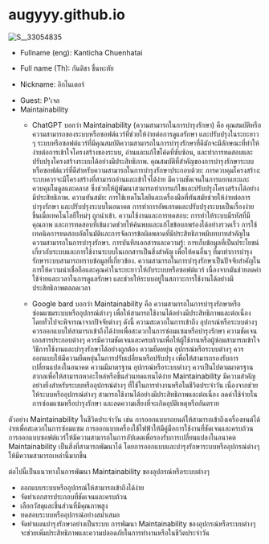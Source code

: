 # augyyy.github.io
![S__33054835](https://github.com/augyyy/augyyy.github.io/assets/147575558/34615431-4e41-47b6-aaba-bb7116d1f29f)
+ Fullname (eng): Kanticha Chuenhatai
* Full name (Th): กันติชา ชื่นหะทัย
- Nickname: อิกไนเตอร์
+ Guest: P'เจล
+ Maintainability
  + ChatGPT บอกว่า Maintainability (ความสามารถในการบำรุงรักษา) คือ คุณสมบัติหรือความสามารถของระบบหรือซอฟต์แวร์ที่ช่วยให้ง่ายต่อการดูแลรักษา และปรับปรุงในระยะยาว ๆ ระบบหรือซอฟต์แวร์ที่มีคุณสมบัติความสามารถในการบำรุงรักษาที่ดีมักจะมีลักษณะที่ทำให้ง่ายต่อการเข้าใจโครงสร้างของระบบ, อ่านและแก้ไขโค้ดที่ซับซ้อน, และทำการทดสอบและปรับปรุงโครงสร้างระบบได้อย่างมีประสิทธิภาพ.
คุณสมบัติที่สำคัญของการบำรุงรักษาระบบหรือซอฟต์แวร์ที่ดีสำหรับความสามารถในการบำรุงรักษาประกอบด้วย:
การควบคุมโครงสร้าง: ระบบควรจะมีโครงสร้างที่สามารถอ่านและเข้าใจได้ง่าย มีความชัดเจนในการแยกแยะและควบคุมโมดูลและคลาส ซึ่งช่วยให้ผู้พัฒนาสามารถทำการแก้ไขและปรับปรุงโครงสร้างได้อย่างมีประสิทธิภาพ.
ความทันสมัย: การใช้เทคโนโลยีและเครื่องมือที่ทันสมัยช่วยให้ง่ายต่อการบำรุงรักษา และปรับปรุงระบบในอนาคต การทำการอัพเกรดและปรับปรุงระบบเป็นเรื่องง่ายขึ้นเมื่อเทคโนโลยีใหม่ๆ ถูกนำเข้า.
ความใช้งานและการทดสอบ: การทำให้ระบบมีรหัสที่มีคุณภาพ และการทดสอบที่เข้มงวดช่วยให้ค้นพบและแก้ไขข้อบกพร่องได้อย่างรวดเร็ว การใช้เทคนิคการทดสอบอัตโนมัติและการจัดการข้อผิดพลาดที่มีประสิทธิภาพมีบทบาทสำคัญในความสามารถในการบำรุงรักษา.
การบันทึกเอกสารและความรู้: การเก็บข้อมูลที่เป็นประโยชน์เกี่ยวกับระบบและการใช้งานระบบในเอกสารเป็นสิ่งสำคัญ เพื่อให้คนอื่นๆ ที่มาทำการบำรุงรักษาระบบสามารถทราบข้อมูลที่เกี่ยวข้อง.
ความสามารถในการบำรุงรักษาเป็นปัจจัยสำคัญในการให้ความน่าเชื่อถือและคุณค่าในระยะยาวให้กับระบบหรือซอฟต์แวร์ เนื่องจากมันช่วยลดค่าใช้จ่ายและเวลาในการดูแลรักษา และช่วยให้ระบบอยู่ในสภาวะการใช้งานได้อย่างมีประสิทธิภาพตลอดเวลา

  + Google bard บอกว่า Maintainability คือ ความสามารถในการบำรุงรักษาหรือซ่อมแซมระบบหรืออุปกรณ์ต่างๆ เพื่อให้สามารถใช้งานได้อย่างมีประสิทธิภาพและต่อเนื่อง โดยทั่วไปจะพิจารณาจากปัจจัยต่างๆ ดังนี้
ความสะดวกในการเข้าถึง อุปกรณ์หรือระบบต่างๆ ควรออกแบบให้สามารถเข้าถึงได้ง่ายเพื่อสะดวกในการซ่อมแซมหรือบำรุงรักษา
ความชัดเจน เอกสารประกอบต่างๆ ควรมีความชัดเจนและครบถ้วนเพื่อให้ผู้ใช้งานหรือผู้ซ่อมสามารถเข้าใจวิธีการใช้งานและบำรุงรักษาได้อย่างถูกต้อง
ความยืดหยุ่น อุปกรณ์หรือระบบต่างๆ ควรออกแบบให้มีความยืดหยุ่นในการปรับเปลี่ยนหรือปรับปรุง เพื่อให้สามารถรองรับการเปลี่ยนแปลงในอนาคต
ความมีมาตรฐาน อุปกรณ์หรือระบบต่างๆ ควรเป็นไปตามมาตรฐานสากลเพื่อให้สามารถหาอะไหล่หรือชิ้นส่วนทดแทนได้ง่าย
Maintainability มีความสำคัญอย่างยิ่งสำหรับระบบหรืออุปกรณ์ต่างๆ ที่ใช้ในการทำงานหรือในชีวิตประจำวัน เนื่องจากช่วยให้ระบบหรืออุปกรณ์ต่างๆ สามารถใช้งานได้อย่างมีประสิทธิภาพและต่อเนื่อง ลดค่าใช้จ่ายในการซ่อมแซมหรือบำรุงรักษา และลดความเสี่ยงที่จะเกิดอุบัติเหตุหรืออันตราย

ตัวอย่าง Maintainability ในชีวิตประจำวัน เช่น
การออกแบบรถยนต์ให้สามารถเข้าถึงเครื่องยนต์ได้ง่ายเพื่อสะดวกในการซ่อมแซม
การออกแบบเครื่องใช้ไฟฟ้าให้มีคู่มือการใช้งานที่ชัดเจนและครบถ้วน
การออกแบบซอฟต์แวร์ให้มีความสามารถในการอัปเดตเพื่อรองรับการเปลี่ยนแปลงในอนาคต
Maintainability เป็นสิ่งที่สามารถพัฒนาได้ โดยการออกแบบและบำรุงรักษาระบบหรืออุปกรณ์ต่างๆ ให้มีความสามารถเหล่านี้มากขึ้น

ต่อไปนี้เป็นแนวทางในการพัฒนา Maintainability ของอุปกรณ์หรือระบบต่างๆ
+ ออกแบบระบบหรืออุปกรณ์ให้สามารถเข้าถึงได้ง่าย
+ จัดทำเอกสารประกอบที่ชัดเจนและครบถ้วน
+ เลือกวัสดุและชิ้นส่วนที่มีคุณภาพสูง
+ ทดสอบระบบหรืออุปกรณ์อย่างสม่ำเสมอ
+ จัดทำแผนบำรุงรักษาอย่างเป็นระบบ
การพัฒนา Maintainability ของอุปกรณ์หรือระบบต่างๆ จะช่วยเพิ่มประสิทธิภาพและความปลอดภัยในการทำงานหรือในชีวิตประจำวัน

